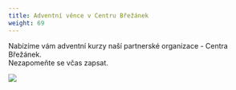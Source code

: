 ```yaml
---
title: Adventní věnce v Centru Břežánek
weight: 69
---
```

Nabízíme vám adventní  kurzy naší partnerské organizace - Centra Břežánek. \
Nezapomeňte se včas zapsat.

![](/images/uploads/2019-11-27_prodej_vencu.jpg)
